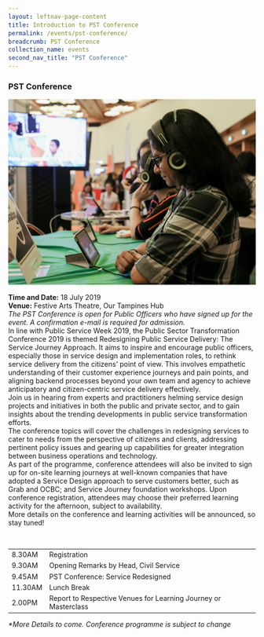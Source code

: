 ```yaml
---
layout: leftnav-page-content
title: Introduction to PST Conference
permalink: /events/pst-conference/
breadcrumb: PST Conference
collection_name: events
second_nav_title: "PST Conference"
---
```


### PST Conference 

![PST Conference](/images/1.jpg)

**Time and Date:** 18 July 2019
<br>**Venue:** Festive Arts Theatre, Our Tampines Hub
<br> *The PST Conference is open for Public Officers who have signed up for the event. A confirmation e-mail is required for admission.*
<br>
In line with Public Service Week 2019, the Public Sector Transformation Conference 2019 is themed Redesigning Public Service Delivery: The Service Journey Approach. It aims to inspire and encourage public officers, especially those in service design and implementation roles, to rethink service delivery from the citizens’ point of view. This involves empathetic understanding of their customer experience journeys and pain points, and aligning backend processes beyond your own team and agency to achieve anticipatory and citizen-centric service delivery effectively.
<br>
Join us in hearing from experts and practitioners helming service design projects and initiatives in both the public and private sector, and to gain insights about the trending developments in public service transformation efforts.
<br>
The conference topics will cover the challenges in redesigning services to cater to needs from the perspective of citizens and clients, addressing pertinent policy issues and gearing up capabilities for greater integration between business operations and technology.
<br>
As part of the programme, conference attendees will also be invited to sign up for on-site learning journeys at well-known companies that have adopted a Service Design approach to serve customers better, such as Grab and OCBC; and Service Journey foundation workshops. Upon conference registration, attendees may choose their preferred learning activity for the afternoon, subject to availability.
<br>
More details on the conference and learning activities will be announced, so stay tuned!
<!-- <a href="#"><img src="/images/sign-up-btn.png" style="width:280px" /> </a> -->

<br>
<!-- Schedule --> 
<table class="table-v">
  <tr>
    <td>8.30AM</td>
    <td>Registration</td>
  </tr>
  <tr>
    <td>9.30AM</td>
    <td>Opening Remarks by Head, Civil Service</td>
  </tr>
  <tr>
    <td>9.45AM</td>
    <td>PST Conference: Service Redesigned</td>
  </tr>
  <tr>
    <td>11.30AM</td>
    <td>Lunch Break</td>
  </tr>
  <tr>
    <td>2.00PM</td>
    <td>Report to Respective Venues for Learning Journey or Masterclass</td>
  </tr>
</table>
<i>*More Details to come. Conference programme is subject to change </i>
